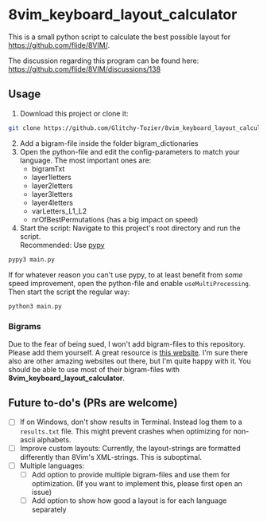 # 8vim_keyboard_layout_calculator

This is a small python script to calculate the best possible layout for https://github.com/flide/8VIM/.

The discussion regarding this program can be found here: https://github.com/flide/8VIM/discussions/138

## Usage
1. Download this project or clone it:
```sh
git clone https://github.com/Glitchy-Tozier/8vim_keyboard_layout_calculator.git
```
2. Add a bigram-file inside the folder bigram_dictionaries
3. Open the python-file and edit the config-parameters to match your language. The most important ones are:
    - bigramTxt
    - layer1letters
    - layer2letters
    - layer3letters
    - layer4letters
    - varLetters_L1_L2
    - nrOfBestPermutations (has a big impact on speed)
4. Start the script:
Navigate to this project's root directory and run the script.  
Recommended: Use [pypy](https://www.pypy.org/)
```sh
pypy3 main.py
```
If for whatever reason you can't use pypy, to at least benefit from *some* speed improvement, open the python-file and enable `useMultiProcessing`. Then start the script the regular way:
```sh
python3 main.py
```

### Bigrams
Due to the fear of being sued, I won't add bigram-files to this repository. Please add them yourself. A great resource is [this website](http://practicalcryptography.com/cryptanalysis/letter-frequencies-various-languages/).
I'm sure there also are other amazing websites out there, but I'm quite happy with it. You should be able to use most of their bigram-files with **8vim_keyboard_layout_calculator**.

## Future to-do's (PRs are welcome)
- [ ] If on Windows, don't show results in Terminal. Instead log them to a `results.txt` file. This might prevent crashes when optimizing for non-ascii alphabets.
- [ ] Improve custom layouts: Currently, the layout-strings are formatted differently than 8Vim's XML-strings. This is suboptimal.
- [ ] Multiple languages:
    - [ ] Add option to provide multiple bigram-files and use them for optimization. (If you want to implement this, please first open an issue)
    - [ ] Add option to show how good a layout is for each language separately
